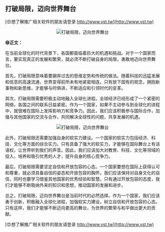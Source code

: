 ## **打破局限，迈向世界舞台**

[😍想了解推广相关软件的朋友请登录 http://www.vst.tw](http://www.vst.tw)

 <center><img src="https://vst.tw/MP4/tuiguang/png/7.png" alt="打破局限，迈向世界舞台"></center>

**😄正文：**

在当前全球化的时代背景下，各国都面临着巨大的机遇和挑战。对于一个国家而言，要实现真正的发展和繁荣，就必须不断打破自身的局限，勇敢地迈向世界舞台。

首先，打破局限意味着要摒弃过去的思维定势和传统的做法。随着科技的迅猛发展和信息的高速流通，世界变得前所未有地紧密相连。只有放下固有的观念，拥抱新事物和新思维，才能够与时俱进，不断适应和引领时代的变革。

其次，打破局限需要积极主动地融入全球化进程。全球经济已经形成了一个紧密的网络，各国之间的联系日益紧密。作为一个国家，如果不主动参与到全球化的进程中，就很难在国际上发挥影响力和竞争力。因此，我们应该积极参与国际合作，加强与其他国家的交流与合作，共同解决全球性的问题，共享发展的机遇。

 <center><img src="https://vst.tw/MP4/tuiguang/png/2.png" alt="打破局限，迈向世界舞台"></center>

此外，打破局限还需要加强自身的软实力建设。一个国家的软实力包括经济、科技、文化等方面的综合实力。只有具备了强大的软实力，才能够在国际舞台上有话语权，让世界听到我们的声音。因此，我们应该加大对教育、科技、文化等领域的投入，培养和吸引优秀的人才，提升自身的核心竞争力。

最后，打破局限需要坚定自信和开放包容的心态。一个国家要想在国际上获得认可和尊重，就必须具备自信的姿态和开放包容的胸怀。我们应该保持对自身文化的自信，同时也要学习借鉴其他国家的优秀经验和智慧。只有通过开放包容的态度，我们才能够不断吸纳外来的知识和思想，推动国家的发展和进步。

总之，打破局限，迈向世界舞台是当前时代的必然选择。作为一个国家，我们应该勇于创新，积极融入全球化进程，加强软实力建设，树立自信和开放包容的心态。只有这样，我们才能够不断迈向更高的舞台，为世界的繁荣与和平做出更大的贡献。

[😍想了解推广相关软件的朋友请登录 http://www.vst.tw](http://www.vst.tw)



